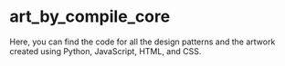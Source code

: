 # art_by_compile_core
Here, you can find the code for all the design patterns and the artwork created using Python, JavaScript, HTML, and CSS.
